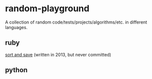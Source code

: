 # random-playground
A collection of random code/tests/projects/algorithms/etc. in different languages.

## ruby
[sort and save]() (written in 2013, but never committed)

## python

